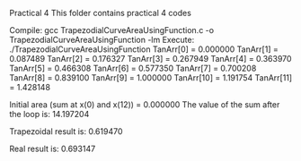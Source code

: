 Practical 4
This folder contains practical 4 codes

Compile:
gcc TrapezodialCurveAreaUsingFunction.c -o TrapezodialCurveAreaUsingFunction -lm
Execute:
./TrapezodialCurveAreaUsingFunction
TanArr[0] = 0.000000 TanArr[1] = 0.087489 TanArr[2] = 0.176327 TanArr[3] = 0.267949 TanArr[4] = 0.363970 TanArr[5] = 0.466308 TanArr[6] = 0.577350 TanArr[7] = 0.700208 TanArr[8] = 0.839100 TanArr[9] = 1.000000 TanArr[10] = 1.191754 TanArr[11] = 1.428148

Initial area (sum at x(0) and x(12)) = 0.000000 The value of the sum after the loop is: 14.197204

Trapezoidal result is: 0.619470

Real result is: 0.693147
